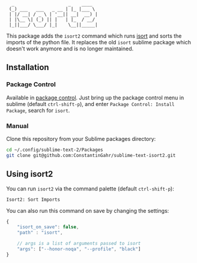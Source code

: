 ```
  _                    _    ____
 (_) ___   ___   _ __ | |_ |___ \
 | |/ __| / _ \ | '__|| __|  __) |
 | |\__ \| (_) || |   | |_  / __/
 |_||___/ \___/ |_|    \__||_____|
```

This package adds the `isort2` command which runs
[isort](https://pycqa.github.io/isort/) and sorts the imports of the python file. It
replaces the old `isort` sublime package which doesn't work anymore and is no longer
maintained.

## Installation

### Package Control

Available in [package control](https://packagecontrol.io/). Just bring up the package
control menu in sublime (default `ctrl-shift-p`), and enter `Package Control: Install
Package`, search for `isort`.

### Manual

Clone this repository from your Sublime packages directory:

```bash
cd ~/.config/sublime-text-2/Packages
git clone git@github.com:ConstantinGahr/sublime-text-isort2.git
```

## Using isort2

You can run `isort2` via the command palette (default `ctrl-shift-p`):

```
Isort2: Sort Imports
```

You can also run this command on save by changing the settings:

```js
{
    "isort_on_save": false,
    "path" : "isort",

    // args is a list of arguments passed to isort
    "args": ["--honor-noqa", "--profile", "black"]
}

```
